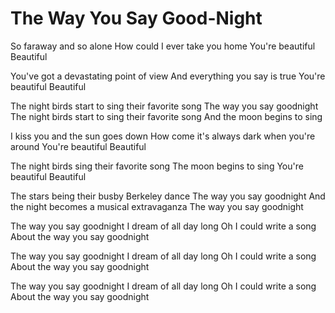 # The Way You Say Good-Night

So faraway and so alone
How could I ever take you home
You're beautiful
Beautiful

You've got a devastating point of view
And everything you say is true
You're beautiful
Beautiful

The night birds start to sing their favorite song
The way you say goodnight
The night birds start to sing their favorite song
And the moon begins to sing

I kiss you and the sun goes down
How come it's always dark when you're around
You're beautiful
Beautiful

The night birds sing their favorite song
The moon begins to sing
You're beautiful
Beautiful

The stars being their busby Berkeley dance
The way you say goodnight
And the night becomes a musical extravaganza
The way you say goodnight

The way you say goodnight
I dream of all day long
Oh I could write a song
About the way you say goodnight

The way you say goodnight
I dream of all day long
Oh I could write a song
About the way you say goodnight

The way you say goodnight
I dream of all day long
Oh I could write a song
About the way you say goodnight
